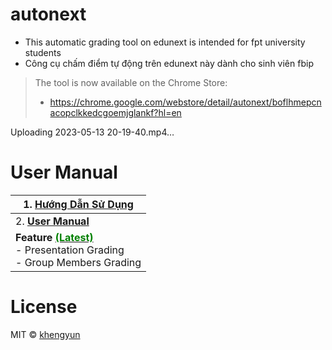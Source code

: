 # autonext

- This automatic grading tool on edunext is intended for fpt university students
- Công cụ chấm điểm tự động trên edunext này dành cho sinh viên fbip

> The tool is now available on the Chrome Store: 
> - https://chrome.google.com/webstore/detail/autonext/boflhmepcnacopclkkedcgoemjglankf?hl=en




Uploading 2023-05-13 20-19-40.mp4…




# User Manual

| 1. [Hướng Dẫn Sử Dụng](https://github.com/khengyun/nextauto/tree/main/readme_vn#readme)                                                                                               |
|---------------------------------------------------------------------------------------------------------------------------------------------------------------------------------------|
| 2. **[User Manual](https://github.com/khengyun/nextauto/tree/main/readme_vn#readme)**                                                                                                 |
| **Feature [  <font color="green">(Latest)](https://github.com/khengyun/autonext/releases/latest) </font>** <br/>    - Presentation Grading <br/> - Group Members Grading |  

# License
MIT © [khengyun](https://github.com/khengyun)




